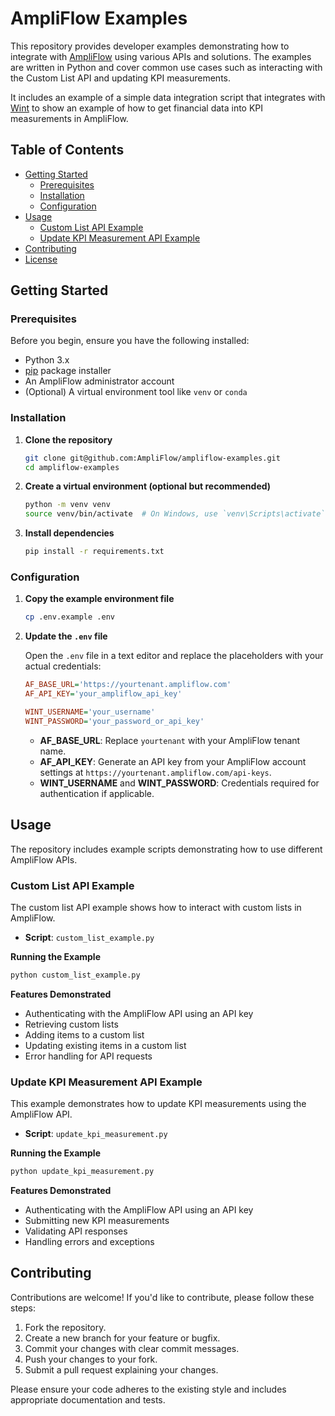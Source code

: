 # AmpliFlow Examples

This repository provides developer examples demonstrating how to integrate with [AmpliFlow](https://www.ampliflow.se) using various APIs and solutions. The examples are written in Python and cover common use cases such as interacting with the Custom List API and updating KPI measurements.

It includes an example of a simple data integration script that integrates with [Wint](https://www.wint.se/) to show an example of how to get financial data into KPI measurements in AmpliFlow.

## Table of Contents

- [Getting Started](#getting-started)
  - [Prerequisites](#prerequisites)
  - [Installation](#installation)
  - [Configuration](#configuration)
- [Usage](#usage)
  - [Custom List API Example](#custom-list-api-example)
  - [Update KPI Measurement API Example](#update-kpi-measurement-api-example)
- [Contributing](#contributing)
- [License](#license)

## Getting Started

### Prerequisites

Before you begin, ensure you have the following installed:

- Python 3.x
- [pip](https://pip.pypa.io/en/stable/) package installer
- An AmpliFlow administrator account
- (Optional) A virtual environment tool like `venv` or `conda`

### Installation

1. **Clone the repository**

   ```bash
   git clone git@github.com:AmpliFlow/ampliflow-examples.git
   cd ampliflow-examples
   ```

2. **Create a virtual environment (optional but recommended)**

   ```bash
   python -m venv venv
   source venv/bin/activate  # On Windows, use `venv\Scripts\activate`
   ```

3. **Install dependencies**

   ```bash
   pip install -r requirements.txt
   ```

### Configuration

1. **Copy the example environment file**

   ```bash
   cp .env.example .env
   ```

2. **Update the `.env` file**

   Open the `.env` file in a text editor and replace the placeholders with your actual credentials:

   ```ini
   AF_BASE_URL='https://yourtenant.ampliflow.com'
   AF_API_KEY='your_ampliflow_api_key'
   
   WINT_USERNAME='your_username'
   WINT_PASSWORD='your_password_or_api_key'
   ```

   - **AF_BASE_URL**: Replace `yourtenant` with your AmpliFlow tenant name.
   - **AF_API_KEY**: Generate an API key from your AmpliFlow account settings at `https://yourtenant.ampliflow.com/api-keys`.
   - **WINT_USERNAME** and **WINT_PASSWORD**: Credentials required for authentication if applicable.

## Usage

The repository includes example scripts demonstrating how to use different AmpliFlow APIs.

### Custom List API Example

The custom list API example shows how to interact with custom lists in AmpliFlow.

- **Script**: `custom_list_example.py`

**Running the Example**

```bash
python custom_list_example.py
```

**Features Demonstrated**

- Authenticating with the AmpliFlow API using an API key
- Retrieving custom lists
- Adding items to a custom list
- Updating existing items in a custom list
- Error handling for API requests

### Update KPI Measurement API Example

This example demonstrates how to update KPI measurements using the AmpliFlow API.

- **Script**: `update_kpi_measurement.py`

**Running the Example**

```bash
python update_kpi_measurement.py
```

**Features Demonstrated**

- Authenticating with the AmpliFlow API using an API key
- Submitting new KPI measurements
- Validating API responses
- Handling errors and exceptions

## Contributing

Contributions are welcome! If you'd like to contribute, please follow these steps:

1. Fork the repository.
2. Create a new branch for your feature or bugfix.
3. Commit your changes with clear commit messages.
4. Push your changes to your fork.
5. Submit a pull request explaining your changes.

Please ensure your code adheres to the existing style and includes appropriate documentation and tests.
